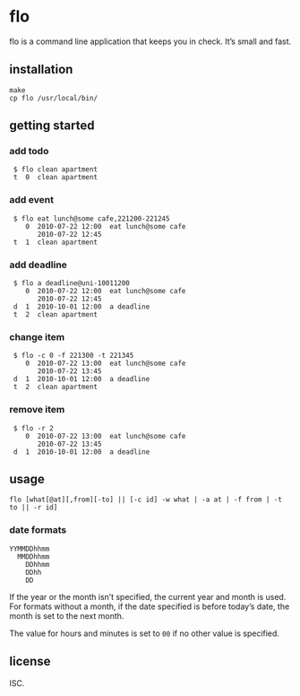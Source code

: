 # flo

flo is a command line application that keeps you in check. It’s small and fast.

## installation

    make
    cp flo /usr/local/bin/

## getting started

### add todo

     $ flo clean apartment
     t  0  clean apartment

### add event

     $ flo eat lunch@some cafe,221200-221245
        0  2010-07-22 12:00  eat lunch@some cafe
           2010-07-22 12:45
     t  1  clean apartment

### add deadline

     $ flo a deadline@uni-10011200
        0  2010-07-22 12:00  eat lunch@some cafe
           2010-07-22 12:45
     d  1  2010-10-01 12:00  a deadline
     t  2  clean apartment

### change item

     $ flo -c 0 -f 221300 -t 221345
        0  2010-07-22 13:00  eat lunch@some cafe
           2010-07-22 13:45
     d  1  2010-10-01 12:00  a deadline
     t  2  clean apartment

### remove item

     $ flo -r 2
        0  2010-07-22 13:00  eat lunch@some cafe
           2010-07-22 13:45
     d  1  2010-10-01 12:00  a deadline

## usage

    flo [what[@at][,from][-to] || [-c id] -w what | -a at | -f from | -t to || -r id]

### date formats

    YYMMDDhhmm
      MMDDhhmm
        DDhhmm
        DDhh
        DD

If the year or the month isn’t specified, the current year and month is used.
For formats without a month, if the date specified is before today’s date, the
month is set to the next month.

The value for hours and minutes is set to `00` if no other value is specified.

## license

ISC.
